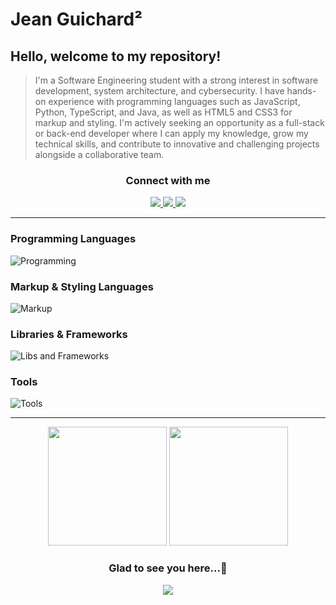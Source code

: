 # Jean Guichard²
## Hello, welcome to my repository!
> I'm a Software Engineering student with a strong interest in software development, system architecture, and cybersecurity. I have hands-on experience with programming languages such as JavaScript, Python, TypeScript, and Java, as well as HTML5 and CSS3 for markup and styling. I'm actively seeking an opportunity as a full-stack or back-end developer where I can apply my knowledge, grow my technical skills, and contribute to innovative and challenging projects alongside a collaborative team. 

<div align="center">
    <h3>Connect with me</h3> 
    <a href="https://www.linkedin.com/in/jean-charles-guichardx2/" target="_blank">
        <img src="https://skillicons.dev/icons?i=linkedin"/>
    </a>
    <a href="https://mail.google.com/mail/u/1/?ogbl#inbox?compose=new" target="_blank">
        <img src="https://skillicons.dev/icons?i=gmail"/>
    </a>
    <a href="https://www.instagram.com/jeansguichard/" target="_blank">
        <img src="https://skillicons.dev/icons?i=instagram"/>
    </a>
</div>
<hr>

### Programming Languages
![Programming](https://skillicons.dev/icons?i=js,py,java)

### Markup & Styling Languages
![Markup](https://skillicons.dev/icons?i=html,css)

### Libraries & Frameworks
![Libs and Frameworks](https://skillicons.dev/icons?i=react,nodejs,nextjs,vite,nestjs,tailwind,bootstrap)

### Tools
![Tools](https://skillicons.dev/icons?i=vscode,idea,git,figma,mysql,postgres,azure)

<hr>
<div align="center">
    <img height="190px" src="https://github-readme-stats.vercel.app/api/top-langs/?username=Guichardx2&layout=compact&hide_border=false&theme=dracula"/>
    <img height="190px" src="https://github-readme-stats.vercel.app/api?username=Guichardx2&theme=dracula&custom_title=Guichard²'s+Status"/>
</div>

<div align="center">
  <h3>Glad to see you here...👋</h3>
  <img src="https://profile-counter.glitch.me/Guichardx2/count.svg">
